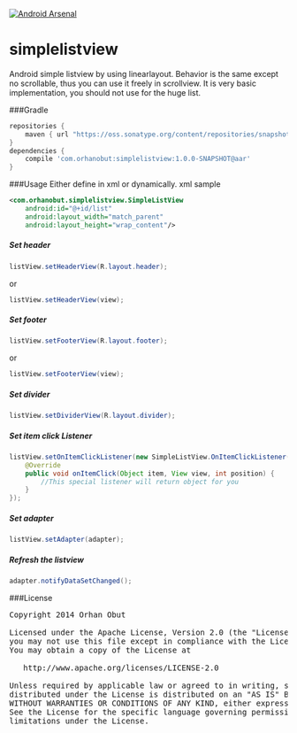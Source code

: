 [![Android Arsenal](https://img.shields.io/badge/Android%20Arsenal-simplelistview-brightgreen.svg?style=flat)](https://android-arsenal.com/details/1/1544)

simplelistview
==============

Android simple listview by using linearlayout. Behavior is the same except no scrollable, thus you can use it freely in scrollview. It is very basic implementation, you should not use for the huge list.

###Gradle
```groovy
repositories {
    maven { url "https://oss.sonatype.org/content/repositories/snapshots/"}
}
dependencies {
    compile 'com.orhanobut:simplelistview:1.0.0-SNAPSHOT@aar'
}
```

###Usage
Either define in xml or dynamically.
xml sample
```xml
<com.orhanobut.simplelistview.SimpleListView
    android:id="@+id/list"                     
    android:layout_width="match_parent"        
    android:layout_height="wrap_content"/>
```

##### Set header
```java
listView.setHeaderView(R.layout.header);
```
or 
```java
listView.setHeaderView(view);
```

##### Set footer
```java
listView.setFooterView(R.layout.footer);
```
or
```java
listView.setFooterView(view);
```

##### Set divider
```java
listView.setDividerView(R.layout.divider);
```

##### Set item click Listener
```java
listView.setOnItemClickListener(new SimpleListView.OnItemClickListener() { 
    @Override                                                              
    public void onItemClick(Object item, View view, int position) {        
        //This special listener will return object for you                                                            
    }                                                                      
});
```

##### Set adapter
```java
listView.setAdapter(adapter);
```

##### Refresh the listview                                             
```java
adapter.notifyDataSetChanged();
```

###License
<pre>
Copyright 2014 Orhan Obut

Licensed under the Apache License, Version 2.0 (the "License");
you may not use this file except in compliance with the License.
You may obtain a copy of the License at

   http://www.apache.org/licenses/LICENSE-2.0

Unless required by applicable law or agreed to in writing, software
distributed under the License is distributed on an "AS IS" BASIS,
WITHOUT WARRANTIES OR CONDITIONS OF ANY KIND, either express or implied.
See the License for the specific language governing permissions and
limitations under the License.
</pre>
